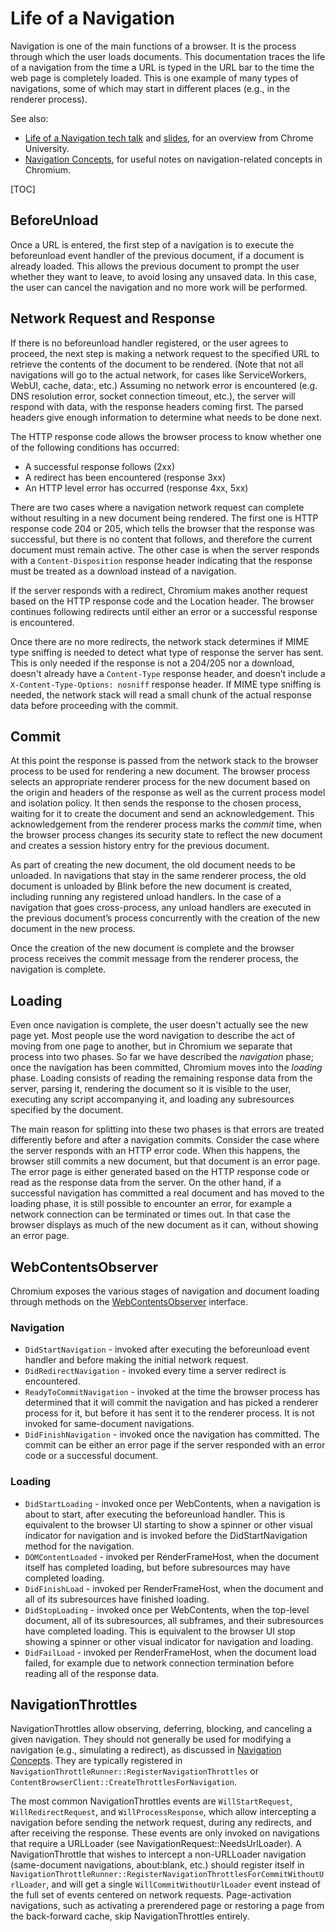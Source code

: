 # Life of a Navigation

Navigation is one of the main functions of a browser. It is the process through
which the user loads documents. This documentation traces the life of a
navigation from the time a URL is typed in the URL bar to the time the web page
is completely loaded. This is one example of many types of navigations, some of
which may start in different places (e.g., in the renderer process).

See also:
 * [Life of a Navigation tech talk](https://youtu.be/mX7jQsGCF6E) and
   [slides](https://docs.google.com/presentation/d/1YVqDmbXI0cllpfXD7TuewiexDNZYfwk6fRdmoXJbBlM/edit),
   for an overview from Chrome University.
 * [Navigation Concepts](navigation_concepts.md), for useful notes on
   navigation-related concepts in Chromium.

[TOC]


## BeforeUnload

Once a URL is entered, the first step of a navigation is to execute the
beforeunload event handler of the previous document, if a document is already
loaded. This allows the previous document to prompt the user whether they want
to leave, to avoid losing any unsaved data. In this case, the user can cancel
the navigation and no more work will be performed.


## Network Request and Response

If there is no beforeunload handler registered, or the user agrees to proceed,
the next step is making a network request to the specified URL to retrieve the
contents of the document to be rendered. (Note that not all navigations will go
to the actual network, for cases like ServiceWorkers, WebUI, cache, data:, etc.)
Assuming no network error is encountered (e.g. DNS resolution error, socket
connection timeout, etc.), the server will respond with data, with the response
headers coming first. The parsed headers give enough information to determine
what needs to be done next.

The HTTP response code allows the browser process to know whether one of the
following conditions has occurred:

* A successful response follows (2xx)
* A redirect has been encountered (response 3xx)
* An HTTP level error has occurred (response 4xx, 5xx)

There are two cases where a navigation network request can complete without
resulting in a new document being rendered. The first one is HTTP response code
204 or 205, which tells the browser that the response was successful, but there
is no content that follows, and therefore the current document must remain
active. The other case is when the server responds with a `Content-Disposition`
response header indicating that the response must be treated as a download
instead of a navigation.

If the server responds with a redirect, Chromium makes another request based on
the HTTP response code and the Location header. The browser continues following
redirects until either an error or a successful response is encountered.

Once there are no more redirects, the network stack determines if MIME type
sniffing is needed to detect what type of response the server has sent. This is
only needed if the response is not a 204/205 nor a download, doesn't already
have a `Content-Type` response header, and doesn’t include a
`X-Content-Type-Options: nosniff` response header. If MIME type sniffing is
needed, the network stack will read a small chunk of the actual response data
before proceeding with the commit.


## Commit

At this point the response is passed from the network stack to the browser
process to be used for rendering a new document. The browser process selects
an appropriate renderer process for the new document based on the origin and
headers of the response as well as the current process model and isolation
policy. It then sends the response to the chosen process, waiting for it to
create the document and send an acknowledgement. This acknowledgement from the
renderer process marks the _commit_ time, when the browser process changes its
security state to reflect the new document and creates a session history entry
for the previous document.

As part of creating the new document, the old document needs to be unloaded.
In navigations that stay in the same renderer process, the old document is
unloaded by Blink before the new document is created, including running any
registered unload handlers. In the case of a navigation that goes
cross-process, any unload handlers are executed in the previous document’s
process concurrently with the creation of the new document in the new process.

Once the creation of the new document is complete and the browser process
receives the commit message from the renderer process, the navigation is
complete.


## Loading

Even once navigation is complete, the user doesn't actually see the new page
yet. Most people use the word navigation to describe the act of moving from
one page to another, but in Chromium we separate that process into two phases.
So far we have described the _navigation_ phase; once the navigation has been
committed, Chromium moves into the _loading_ phase. Loading consists of
reading the remaining response data from the server, parsing it, rendering the
document so it is visible to the user, executing any script accompanying it,
and loading any subresources specified by the document.

The main reason for splitting into these two phases is that errors are treated
differently before and after a navigation commits. Consider the case where the
server responds with an HTTP error code. When this happens, the browser still
commits a new document, but that document is an error page. The error page is
either generated based on the HTTP response code or read as the response data
from the server. On the other hand, if a successful navigation has committed a
real document and has moved to the loading phase, it is still possible to
encounter an error, for example a network connection can be terminated or
times out. In that case the browser displays as much of the new document as it
can, without showing an error page.


## WebContentsObserver

Chromium exposes the various stages of navigation and document loading through
methods on the [WebContentsObserver] interface.

### Navigation

* `DidStartNavigation` - invoked after executing the beforeunload event handler
  and before making the initial network request.
* `DidRedirectNavigation` - invoked every time a server redirect is encountered.
* `ReadyToCommitNavigation` - invoked at the time the browser process has
  determined that it will commit the navigation and has picked a renderer
  process for it, but before it has sent it to the renderer process. It is not
  invoked for same-document navigations.
* `DidFinishNavigation` - invoked once the navigation has committed. The commit
  can be either an error page if the server responded with an error code or a
  successful document.


### Loading

* `DidStartLoading` - invoked once per WebContents, when a navigation is about
  to start, after executing the beforeunload handler. This is equivalent to the
  browser UI starting to show a spinner or other visual indicator for
  navigation and is invoked before the DidStartNavigation method for the
  navigation.
* `DOMContentLoaded` - invoked per RenderFrameHost, when the document itself
  has completed loading, but before subresources may have completed loading.
* `DidFinishLoad` - invoked per RenderFrameHost, when the document and all of
  its subresources have finished loading.
* `DidStopLoading` - invoked once per WebContents, when the top-level document,
  all of its subresources, all subframes, and their subresources have completed
  loading. This is equivalent to the browser UI stop showing a spinner or other
  visual indicator for navigation and loading.
* `DidFailLoad` - invoked per RenderFrameHost, when the document load failed,
  for example due to network connection termination before reading all of the
  response data.


## NavigationThrottles

NavigationThrottles allow observing, deferring, blocking, and canceling a given
navigation. They should not generally be used for modifying a navigation (e.g.,
simulating a redirect), as discussed in
[Navigation Concepts](navigation_concepts.md#rules-for-canceling-navigations).
They are typically registered in
`NavigationThrottleRunner::RegisterNavigationThrottles` or
`ContentBrowserClient::CreateThrottlesForNavigation`.

The most common NavigationThrottles events are `WillStartRequest`,
`WillRedirectRequest`, and `WillProcessResponse`, which allow intercepting a
navigation before sending the network request, during any redirects, and after
receiving the response. These events are only invoked on navigations that
require a URLLoader (see NavigationRequest::NeedsUrlLoader).
A NavigationThrottle that wishes to intercept a non-URLLoader navigation
(same-document navigations, about:blank, etc.) should register itself in
`NavigationThrottleRunner::RegisterNavigationThrottlesForCommitWithoutUrlLoader`,
and will get a single `WillCommitWithoutUrlLoader` event instead of the full
set of events centered on network requests. Page-activation navigations, such
as activating a prerendered page or restoring a page from the back-forward
cache, skip NavigationThrottles entirely.

[WebContentsObserver]: https://source.chromium.org/chromium/chromium/src/+/main:content/public/browser/web_contents_observer.h
